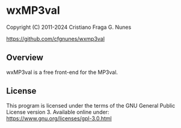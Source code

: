 # wxMP3val

Copyright (C) 2011-2024 Cristiano Fraga G. Nunes

<https://github.com/cfgnunes/wxmp3val>

## Overview

wxMP3val is a free front-end for the MP3val.

## License

This program is licensed under the terms
of the GNU General Public License version 3.
Available online under:
<https://www.gnu.org/licenses/gpl-3.0.html>
